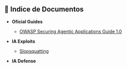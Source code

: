## 📂 Indice de Documentos


- **Oficial Guides**
    * [OWASP Securing Agentic Applications Guide 1.0](./Guia_da_OWASP_para_Aplicações_Agênticas.md)

- **IA Exploits**
    * [Slopsquatting](./Slopsquatting.md)

- **IA Defense**